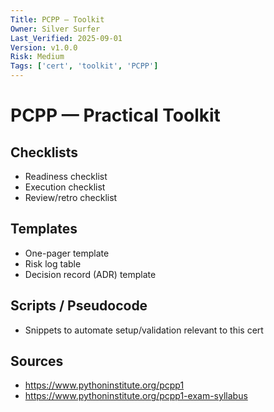 ```yaml
---
Title: PCPP — Toolkit
Owner: Silver Surfer
Last_Verified: 2025-09-01
Version: v1.0.0
Risk: Medium
Tags: ['cert', 'toolkit', 'PCPP']
---
```


# PCPP — Practical Toolkit

## Checklists
- Readiness checklist
- Execution checklist
- Review/retro checklist

## Templates
- One-pager template
- Risk log table
- Decision record (ADR) template

## Scripts / Pseudocode
- Snippets to automate setup/validation relevant to this cert

## Sources
- https://www.pythoninstitute.org/pcpp1
- https://www.pythoninstitute.org/pcpp1-exam-syllabus
